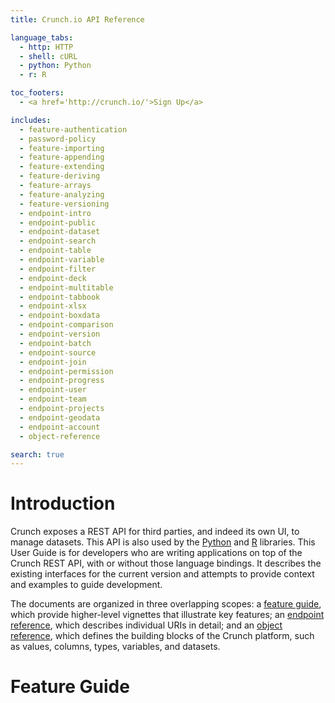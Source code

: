 ```yaml
---
title: Crunch.io API Reference

language_tabs:
  - http: HTTP
  - shell: cURL
  - python: Python
  - r: R

toc_footers:
  - <a href='http://crunch.io/'>Sign Up</a>

includes:
  - feature-authentication
  - password-policy
  - feature-importing
  - feature-appending
  - feature-extending
  - feature-deriving
  - feature-arrays
  - feature-analyzing
  - feature-versioning
  - endpoint-intro
  - endpoint-public
  - endpoint-dataset
  - endpoint-search
  - endpoint-table
  - endpoint-variable
  - endpoint-filter
  - endpoint-deck
  - endpoint-multitable
  - endpoint-tabbook
  - endpoint-xlsx
  - endpoint-boxdata
  - endpoint-comparison
  - endpoint-version
  - endpoint-batch
  - endpoint-source
  - endpoint-join
  - endpoint-permission
  - endpoint-progress
  - endpoint-user
  - endpoint-team
  - endpoint-projects
  - endpoint-geodata
  - endpoint-account
  - object-reference

search: true
---
```


# Introduction

Crunch exposes a REST API for third parties, and indeed its own UI, to manage datasets. This API is also used by the [Python](https://github.com/Crunch-io/pycrunch) and [R](https://github.com/Crunch-io/rcrunch) libraries. This User Guide is for developers who are writing applications on top of the Crunch REST API, with or without those language bindings. It describes the existing interfaces for the current version and attempts to provide context and examples to guide development.

The documents are organized in three overlapping scopes: a [feature guide](#feature-guide), which provide higher-level vignettes that illustrate key features; an [endpoint reference](#endpoint-reference), which describes individual URIs in detail; and an [object reference](#object-reference), which defines the building blocks of the Crunch platform, such as values, columns, types, variables, and datasets.

# Feature Guide
